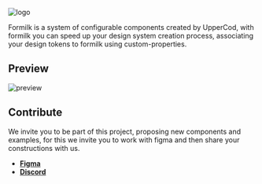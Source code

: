 ![logo](https://raw.githubusercontent.com/atomicojs/formilk/master/assets/logo.svg)

Formilk is a system of configurable components created by UpperCod, with formilk you can speed up your design system creation process, associating your design tokens to formilk using custom-properties.

## Preview

![preview](https://raw.githubusercontent.com/atomicojs/formilk/master/assets/example.svg)

## Contribute

We invite you to be part of this project, proposing new components and examples, for this we invite you to work with figma and then share your constructions with us.

-   [**Figma**](https://www.figma.com/community/file/1091744563513186455)
-   [**Discord**](https://discord.gg/7z3rNhmkNE)
